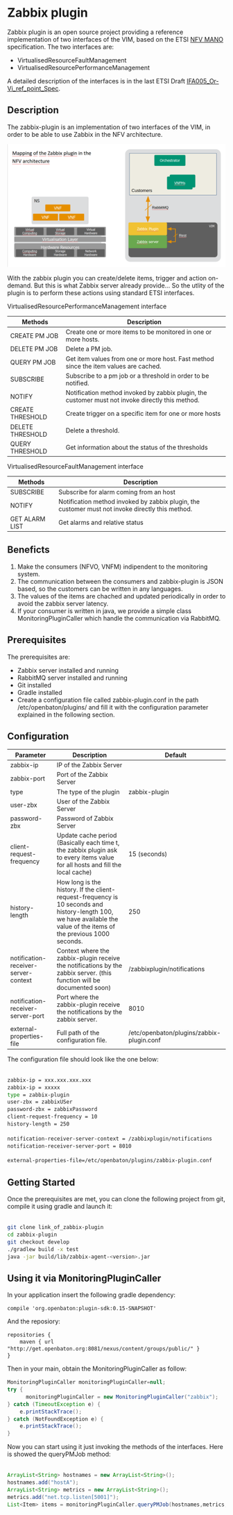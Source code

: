 # Zabbix plugin

Zabbix plugin is an open source project providing a reference implementation of two interfaces of the VIM, based on the ETSI [NFV MANO] specification.
The two interfaces are:
-   VirtualisedResourceFaultManagement
-   VirtualisedResourcePerformanceManagement

A detailed description of the interfaces is in the last ETSI Draft [IFA005_Or-Vi_ref_point_Spec].

## Description

The zabbix-plugin is an implementation of two interfaces of the VIM, in order to be able to use Zabbix in the NFV architecture.  

![Zabbix plugin architecture][zabbix-plugin-architecture]

With the zabbix plugin you can create/delete items, trigger and action on-demand. But this is what Zabbix server already provide...
So the utlity of the plugin is to perform these actions using standard ETSI interfaces.

VirtualisedResourcePerformanceManagement interface  

| Methods             | Description
| ------------------- | --------------
| CREATE PM JOB       |  Create one or more items to be monitored in one or more hosts.
| DELETE PM JOB       |  Delete a PM job.
| QUERY PM JOB        |  Get item values from one or more host. Fast method since the item values are cached.
| SUBSCRIBE           |  Subscribe to a pm job or a threshold in order to be notified.
| NOTIFY              |  Notification method invoked by zabbix plugin, the customer must not invoke directly this method.
| CREATE THRESHOLD    |  Create trigger on a specific item for one or more hosts
| DELETE THRESHOLD    |  Delete a threshold.
| QUERY THRESHOLD     |  Get information about the status of the thresholds

VirtualisedResourceFaultManagement interface  

| Methods             | Description
| ------------------- | --------------
| SUBSCRIBE           |  Subscribe for alarm coming from an host
| NOTIFY              |  Notification method invoked by zabbix plugin, the customer must not invoke directly this method.
| GET ALARM LIST      |  Get alarms and relative status

## Beneficts

1) Make the consumers (NFVO, VNFM) indipendent to the monitoring system.  
2) The communication between the consumers and zabbix-plugin is JSON based, so the customers can be written in any languages.  
3) The values of the items are chached and updated periodically in order to avoid the zabbix server latency.  
4) If your consumer is written in java, we provide a simple class MonitoringPluginCaller which handle the communication via RabbitMQ.

## Prerequisites

The prerequisites are:  

- Zabbix server installed and running  
- RabbitMQ server installed and running  
- Git installed
- Gradle installed
- Create a configuration file called zabbix-plugin.conf in the path /etc/openbaton/plugins/ and fill it with the
configuration parameter explained in the following section.

## Configuration

| Parameter           | Description     | Default
| ------------------- | --------------  | ----------
| zabbix-ip                             |  IP of the Zabbix Server      | 
| zabbix-port                           |  Port of the Zabbix Server    |
| type                                  |  The type of the plugin       | zabbix-plugin
| user-zbx                              |  User of the Zabbix Server    | 
| password-zbx                          |  Password of Zabbix Server    |
| client-request-frequency              |  Update cache period (Basically each time t, the zabbix plugin ask to every items value for all hosts and fill the local cache)   | 15 (seconds)
| history-length                        |  How long is the history. If the client-request-frequency is 10 seconds and history-length 100, we have available the value of the items of the previous 1000 seconds. | 250
| notification-receiver-server-context  |  Context where the zabbix-plugin receive the notifications by the zabbix server. (this function will be documented soon) | /zabbixplugin/notifications 
| notification-receiver-server-port     |  Port where the zabbix-plugin receive the notifications by the zabbix server. | 8010
| external-properties-file              |  Full path of the configuration file.  | /etc/openbaton/plugins/zabbix-plugin.conf

The configuration file should look like the one below:

```bash  

zabbix-ip = xxx.xxx.xxx.xxx
zabbix-ip = xxxxx
type = zabbix-plugin
user-zbx = zabbixUSer
password-zbx = zabbixPassword
client-request-frequency = 10
history-length = 250

notification-receiver-server-context = /zabbixplugin/notifications
notification-receiver-server-port = 8010

external-properties-file=/etc/openbaton/plugins/zabbix-plugin.conf

```

## Getting Started

Once the prerequisites are met, you can clone the following project from git, compile it using gradle and launch it:  

```bash  

git clone link_of_zabbix-plugin
cd zabbix-plugin
git checkout develop
./gradlew build -x test
java -jar build/lib/zabbix-agent-<version>.jar

```

## Using it via MonitoringPluginCaller

In your application insert the following gradle dependency:

```
compile 'org.openbaton:plugin-sdk:0.15-SNAPSHOT'
```
And the reposiory:
```
repositories {
    maven { url "http://get.openbaton.org:8081/nexus/content/groups/public/" }
}
```

Then in your main, obtain the MonitoringPluginCaller as follow:

```java
MonitoringPluginCaller monitoringPluginCaller=null;
try {
      monitoringPluginCaller = new MonitoringPluginCaller("zabbix");
} catch (TimeoutException e) {
    e.printStackTrace();
} catch (NotFoundException e) {
    e.printStackTrace();
}
```

Now you can start using it just invoking the methods of the interfaces. Here is showed the queryPMJob method:

```java

ArrayList<String> hostnames = new ArrayList<String>(); 
hostnames.add("hostA");
ArrayList<String> metrics = new ArrayList<String>(); 
metrics.add("net.tcp.listen[5001]");
List<Item> items = monitoringPluginCaller.queryPMJob(hostnames,metrics,"0");

```

[IFA005_Or-Vi_ref_point_Spec]:https://docbox.etsi.org/isg/nfv/open/Drafts/IFA005_Or-Vi_ref_point_Spec/
[NFV MANO]:http://www.etsi.org/deliver/etsi_gs/NFV-MAN/001_099/001/01.01.01_60/gs_nfv-man001v010101p.pdf
[zabbix-plugin-architecture]:img/zabbix-plugin-architecture.png
